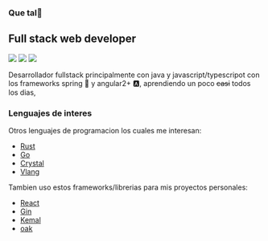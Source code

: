 ###  Que tal👋

## Full stack web developer
![](https://img.shields.io/badge/backend-good-green?style=for-the-badge&logo=spring) ![](https://img.shields.io/badge/frontend-good-red?style=for-the-badge&logo=angular) ![](https://www.codewars.com/users/nicosup98/badges/small)

Desarrollador fullstack principalmente con java y javascript/typescripot con los frameworks spring :leaves: y angular2+ :a:, aprendiendo un poco <del>casi</del> todos los dias,

### Lenguajes de interes
Otros lenguajes de programacion los cuales me interesan:

* [Rust](https://github.com/rust-lang/rust)
* [Go](https://golang.org/)
* [Crystal](https://github.com/crystal-lang/crystal)
* [Vlang](https://github.com/vlang/v)

Tambien uso estos frameworks/librerias para mis proyectos personales:

* [React](https://github.com/facebook/react)
* [Gin](https://github.com/gin-gonic/gin)
* [Kemal](https://github.com/kemalcr/kemal)
* [oak](https://github.com/oakserver/oak)

